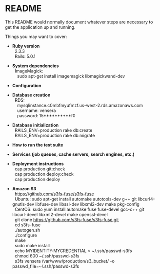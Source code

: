 # README

This README would normally document whatever steps are necessary to get the
application up and running.

Things you may want to cover:

* <strong>Ruby version</strong><br/>
  &nbsp;&nbsp;2.3.3<br/>
  &nbsp;&nbsp;Rails: 5.0.1
  
* <strong>System dependencies</strong><br/>
  &nbsp;&nbsp;ImageMagick:<br/>
    &nbsp;&nbsp;&nbsp;&nbsp;sudo apt-get install imagemagick libmagickwand-dev
    
* <strong>Configuration</strong>

* <strong>Database creation</strong><br/>
  &nbsp;&nbsp;RDS:<br/>
    &nbsp;&nbsp;&nbsp;&nbsp;mysqlinstance.c0mbfmyufmzf.us-west-2.rds.amazonaws.com<br/>
    &nbsp;&nbsp;&nbsp;&nbsp;username: vensera<br/>
    &nbsp;&nbsp;&nbsp;&nbsp;password: 15**********f0<br/>
    
* <strong>Database initialization</strong><br/>
  &nbsp;&nbsp;RAILS_ENV=production rake db:create<br/>
  &nbsp;&nbsp;RAILS_ENV=production rake db:migrate
  
* <strong>How to run the test suite</strong>

* <strong>Services (job queues, cache servers, search engines, etc.)</strong>

* <strong>Deployment instructions</strong><br/>
  &nbsp;&nbsp;cap production git:check<br/>
  &nbsp;&nbsp;cap production deploy:check<br/>
  &nbsp;&nbsp;cap production deploy
  
* <strong>Amazon S3</strong><br/>
  &nbsp;&nbsp;https://github.com/s3fs-fuse/s3fs-fuse<br/>
  &nbsp;&nbsp;Ubuntu: sudo apt-get install automake autotools-dev g++ git libcurl4-gnutls-dev libfuse-dev libssl-dev libxml2-dev make pkg-config<br/>
  &nbsp;&nbsp;CentOS: sudo yum install automake fuse fuse-devel gcc-c++ git libcurl-devel libxml2-devel make openssl-devel<br/>
  &nbsp;&nbsp;git clone https://github.com/s3fs-fuse/s3fs-fuse.git<br/>
  &nbsp;&nbsp;cd s3fs-fuse<br/>
  &nbsp;&nbsp;./autogen.sh<br/>
  &nbsp;&nbsp;./configure<br/>
  &nbsp;&nbsp;make<br/>
  &nbsp;&nbsp;sudo make install<br/>
  &nbsp;&nbsp;echo MYIDENTITY:MYCREDENTIAL > ~/.ssh/passwd-s3fs<br/>
  &nbsp;&nbsp;chmod 600 ~/.ssh/passwd-s3fs<br/>
  &nbsp;&nbsp;s3fs vensera /var/www/production/s3_bucket/ -o passwd_file=~/.ssh/passwd-s3fs
